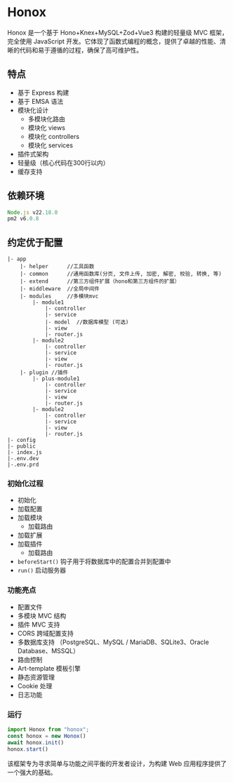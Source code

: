 
# Honox

Honox 是一个基于 Hono+Knex+MySQL+Zod+Vue3 构建的轻量级 MVC 框架，完全使用 JavaScript 开发。它体现了函数式编程的概念，提供了卓越的性能、清晰的代码和易于遵循的过程，确保了高可维护性。

## 特点

- 基于 Express 构建
- 基于 EMSA 语法
- 模块化设计
  - 多模块化路由
  - 模块化 views
  - 模块化 controllers
  - 模块化 services
- 插件式架构
- 轻量级（核心代码在300行以内）
- 缓存支持
  
## 依赖环境

```javascript
Node.js v22.18.0
pm2 v6.0.8
```

## 约定优于配置

```code
|- app
    |- helper      //工具函数
    |- common      //通用函数库(分页, 文件上传, 加密, 解密, 校验, 转换, 等)
    |- extend      //第三方组件扩展（hono和第三方组件的扩展）
    |- middleware  //全局中间件
    |- modules     //多模块mvc
        |- module1 
            |- controller 
            |- service 
            |- model  //数据库模型 (可选)
            |- view 
            |- router.js 
        |- module2 
            |- controller 
            |- service 
            |- view 
            |- router.js
    |- plugin //插件
        |- plus-module1 
            |- controller 
            |- service 
            |- view 
            |- router.js 
        |- module2 
            |- controller 
            |- service 
            |- view 
            |- router.js
|- config 
|- public
|- index.js
|-.env.dev
|-.env.prd

```

### 初始化过程

- 初始化
- 加载配置
- 加载模块
  - 加载路由
- 加载扩展
- 加载插件
  - 加载路由
- `beforeStart()` 钩子用于将数据库中的配置合并到配置中
- `run()` 启动服务器

### 功能亮点

- 配置文件
- 多模块 MVC 结构
- 插件 MVC 支持
- CORS 跨域配置支持
- 多数据库支持 （PostgreSQL、MySQL / MariaDB、SQLite3、Oracle Database、MSSQL）
- 路由控制
- Art-template 模板引擎
- 静态资源管理
- Cookie 处理
- 日志功能

### 运行

```javascript
import Honox from "honox";
const honox = new Honox()
await honox.init()
honox.start()

```

该框架专为寻求简单与功能之间平衡的开发者设计，为构建 Web 应用程序提供了一个强大的基础。
